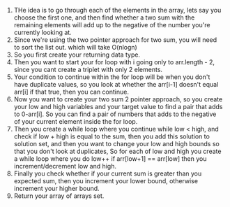 1. THe idea is to go through each of the elements in the array, lets say you choose the first one, and then find whether a two sum with the remaining elements
will add up to the negative of the number you're currently looking at.
2. Since we're using the two pointer approach for two sum, you will need to sort the list out. which will take O(nlogn)
3. So you first create your returning data type.
4. Then you want to start your for loop with i going only to arr.length - 2, since you cant create a triplet with only 2 elements.
5. Your condition to continue within the for loop will be when you don't have duplicate values, so you look at whether the arr[i-1] doesn't equal arr[i]
if that true, then you can continue.
6. Now you want to create your two sum 2 pointer approach, so you create your low and high variables and your target value to find a pair that adds to
0-arr[i]. So you can find a pair of numbers that adds to the negative of your current element inside the for loop.
7. Then you create a while loop where you continue while low < high, and check if low + high is equal to the sum, then you add this solution to solution set,
and then you want to change your low and high bounds so that you don't look at duplicates, So for each of low and high you create a while loop where you do low++
if arr[low+1] == arr[low] then you increment/decrement low and high.
8. Finally you check whether if your current sum is greater than you expected sum, then you increment your lower bound, otherwise increment your higher bound.
9. Return your array of arrays set.

